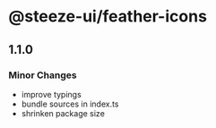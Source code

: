 # @steeze-ui/feather-icons

## 1.1.0

### Minor Changes

- improve typings
- bundle sources in index.ts
- shrinken package size
